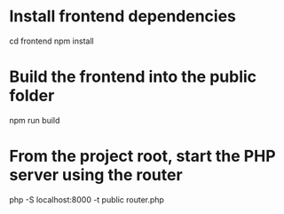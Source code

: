 # Install frontend dependencies
cd frontend
npm install

# Build the frontend into the public folder
npm run build

# From the project root, start the PHP server using the router
php -S localhost:8000 -t public router.php